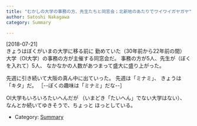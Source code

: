 ```yaml
---
title: "むかしの大学の事務の方、先生たちと同窓会；北新地のあたりでワイワイガヤガヤ"
author: Satoshi Nakagawa
category: Summary

---
```


[2018-07-21]  
 きょうはぼくがいまの大学に移る前に
勤めていた（30年前から22年前の間）
大学（OI大学）の事務の方が主催する同窓会だ。
事務の方が5人、先生が（ぼくを入れて）5人、
なかなかの人数があつまって盛大に盛り上がった。

 先週に引き続いて大阪の真ん中に出ていった。
先週は「ミナミ」、
きょうは「キタ」だ。
［--ぼくの趣味は「ミナミ」だな--］

 OI大学もいろいろたいへんだが
（いまどき「たいへん」でない大学はない）、
なんとか続いてゆきそうで、ちょっと
ほっとしている。

- Category: [Summary](/categories.html#Summary)

